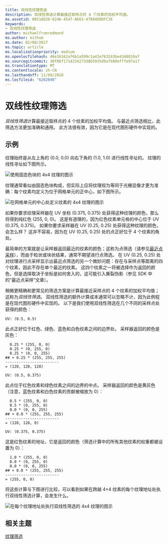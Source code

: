 ```yaml
---
title: 双线性纹理筛选
description: 双线性筛选计算最接近取样点的 4 个纹素的加权平均值。
ms.assetid: 0851AD28-8246-4547-A663-47884DDDFC3E
keywords:
- 双线性纹理筛选
author: michaelfromredmond
ms.author: mithom
ms.date: 02/08/2017
ms.topic: article
ms.localizationpriority: medium
ms.openlocfilehash: 48e16162a76b1a599c1a43e763243be4348810af
ms.sourcegitcommit: 38f06f1714334273d865935d9afb80efffe97a17
ms.translationtype: MT
ms.contentlocale: zh-CN
ms.lasthandoff: 11/09/2018
ms.locfileid: "6202698"
---
```

# <a name="bilinear-texture-filtering"></a>双线性纹理筛选


*双线性筛选*计算最接近取样点的 4 个纹素的加权平均值。 与最近点筛选相比，此筛选方法更加准确和通用。 此方法很有效，因为它是在现代图形硬件中实现的。


## <a name="span-idexamplespanspan-idexamplespanspan-idexamplespanexample"></a><span id="Example"></span><span id="example"></span><span id="EXAMPLE"></span>示例


纹理始终是从左上角的 (0.0, 0.0) 向右下角的 (1.0, 1.0) 进行线性寻址的。 纹理的线性寻址如下图所示。

![使用固态色块的 4x4 纹理的图示](images/bilinear-fig7a.png)

纹理通常看似由固态色块构成，但实际上应将纹理视为等同于光栅显像才更为准确：每个纹素均定义为位于网格单元的正中心，如下图所示。

![在网格单元的中心处定义纹素的 4x4 纹理的图示](images/bilinear-fig7b.png)

如果你要求纹理采样器在 UV 坐标 (0.375, 0.375) 处获得这种纹理的颜色，那么将得到纯红色 (255, 0, 0)。 这是有道理的，因为红色纹素单元格的中心位于 UV (0.375, 0.375)。 如果你要求采样器在 UV (0.25, 0.25) 处获得这种纹理的颜色，会怎么样？ 这并不容易，因为在 UV (0.25, 0.25) 处的点正好位于 4 个纹素的角处。

最简单的方案就是让采样器返回最近的纹素的颜色；这称为点筛选（请参见[最近点采样](nearest-point-sampling.md)），而由于粒状或块状结果，通常不期望进行点筛选。 在 UV (0.25, 0.25) 处对纹理进行点采样显示出最近点筛选的另一个微妙问题：存在与采样点等距离的四个纹素，因此不存在单个最近的纹素。 这四个纹素之一将被选择作为返回的颜色，但是选择取决于坐标是如何舍入的，这可能引入撕裂伪影（参见 SDK 中的“最近点采样”文章）。

稍微更精确和更常见的筛选方案是计算最接近采样点的 4 个纹素的加权平均值；这称为*双线性筛选*。 双线性筛选的额外计算成本通常可以忽略不计，因为此例程是在现代图形硬件中实现的。 以下是我们使用双线性筛选在几个不同的采样点处获得的颜色：

```
UV: (0.5, 0.5)
```

此点正好位于红色、绿色、蓝色和白色纹素之间的边界处。 采样器返回的颜色是灰色：

```
  0.25 * (255, 0, 0)
  0.25 * (0, 255, 0) 
  0.25 * (0, 0, 255) 
## + 0.25 * (255, 255, 255) 
------------------------
= (128, 128, 128)
```

```
UV: (0.5, 0.375)
```

此点位于红色纹素和绿色纹素之间的边界的中点。 采样器返回的颜色是黄灰色（注意，蓝色纹素和白色纹素的贡献被缩放为 0）：

```
  0.5 * (255, 0, 0)
  0.5 * (0, 255, 0) 
  0.0 * (0, 0, 255) 
## + 0.0 * (255, 255, 255) 
------------------------
= (128, 128, 0)
```

```
UV: (0.375, 0.375)
```

这是红色纹素的地址，它是返回的颜色（筛选计算中的所有其他纹素的权重都被设置为 0）：

```
  1.0 * (255, 0, 0)
  0.0 * (0, 255, 0) 
  0.0 * (0, 0, 255) 
## + 0.0 * (255, 255, 255) 
------------------------
= (255, 0, 0)
```

将这些计算与下图进行比较，可以看到如果在跨越 4×4 纹素的每个纹理地址处执行双线性筛选计算，会发生什么。

![在每个纹理地址处执行双线性筛选的 4x4 纹理的图示](images/bilinear-fig7c.jpg)

## <a name="span-idrelated-topicsspanrelated-topics"></a><span id="related-topics"></span>相关主题


[纹理筛选](texture-filtering.md)

 

 




